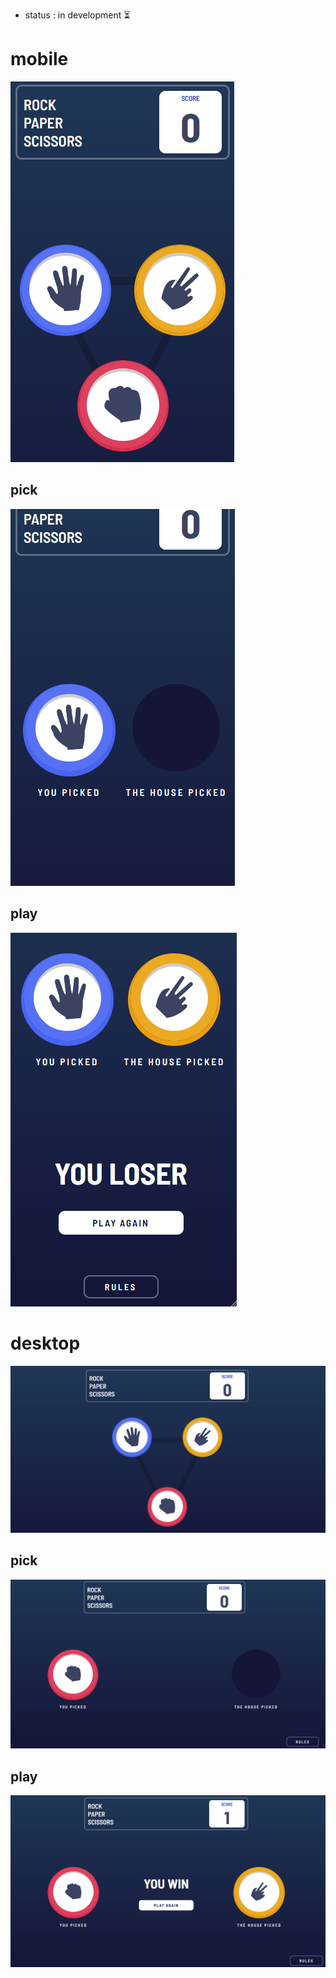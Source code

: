 - status : in development ⏳


# mobile
![](./src/assets/mobile.png)
## pick
![](./src/assets/mobile_pick.png)
## play
![](./src/assets/mobile_play.png)



# desktop

![](./src/assets/desktop.png)
## pick
![](./src/assets/desktop_pick.png)
## play
![](./src/assets/desktop_play.png)
